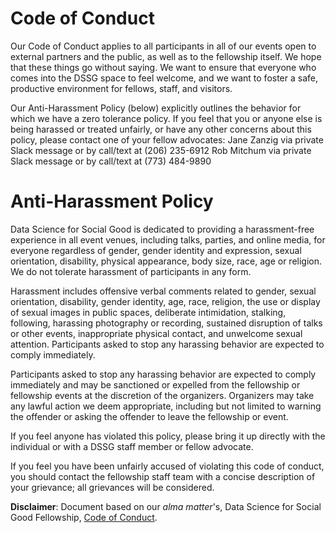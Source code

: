 # Code of Conduct

Our Code of Conduct applies to all participants in all of our events open to external partners and the public, as well as to the fellowship itself. We hope that these things go without saying. We want to ensure that everyone who comes into the DSSG space to feel welcome, and we want to foster a safe, productive environment for fellows, staff, and visitors.

Our Anti-Harassment Policy (below) explicitly outlines the behavior for which we have a zero tolerance policy. If you feel that you or anyone else is being harassed or treated unfairly, or have any other concerns about this policy, please contact one of your fellow advocates: Jane Zanzig via private Slack message or by call/text at (206) 235-6912 Rob Mitchum via private Slack message or by call/text at (773) 484-9890

# Anti-Harassment Policy

Data Science for Social Good is dedicated to providing a harassment-free experience in all event venues, including talks, parties, and online media, for everyone regardless of gender, gender identity and expression, sexual orientation, disability, physical appearance, body size, race, age or religion. We do not tolerate harassment of participants in any form.

Harassment includes offensive verbal comments related to gender, sexual orientation, disability, gender identity, age, race, religion, the use or display of sexual images in public spaces, deliberate intimidation, stalking, following, harassing photography or recording, sustained disruption of talks or other events, inappropriate physical contact, and unwelcome sexual attention. Participants asked to stop any harassing behavior are expected to comply immediately.

Participants asked to stop any harassing behavior are expected to comply immediately and may be sanctioned or expelled from the fellowship or fellowship events at the discretion of the organizers. Organizers may take any lawful action we deem appropriate, including but not limited to warning the offender or asking the offender to leave the fellowship or event.

If you feel anyone has violated this policy, please bring it up directly with the individual or with a DSSG staff member or fellow advocate.

If you feel you have been unfairly accused of violating this code of conduct, you should contact the fellowship staff team with a concise description of your grievance; all grievances will be considered.


**Disclaimer**: Document based on our _alma matter_'s, Data Science for Social Good Fellowship, [Code of Conduct](https://github.com/dssg/dssg-manual/blob/master/manual.md#code-of-conduct).
